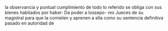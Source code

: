 la observancia y puntual cumplimiento de todo lo referido se obliga con sus bienes habitados por haber: Da poder a lossepo- res Jueces de su magistral para que la comielen y aprenen a ella como su sentencia definitiva pasado en autoridad de